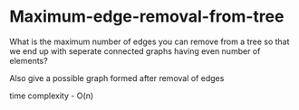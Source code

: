 # Maximum-edge-removal-from-tree
What is the maximum number of edges you can remove from a tree so that we end up with seperate connected graphs having even number of
elements?

Also give a possible graph formed after removal of edges 

time complexity - O(n)
